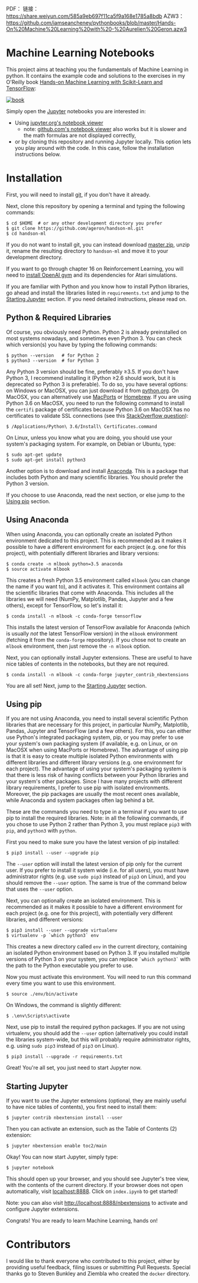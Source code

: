 PDF： 链接：https://share.weiyun.com/585a9eb697f11ca5f9a168e1785a8bdb
AZW3： https://github.com/iamseancheney/pythonbooks/blob/master/Hands-On%20Machine%20Learning%20with%20-%20Aurelien%20Geron.azw3

Machine Learning Notebooks
==========================

This project aims at teaching you the fundamentals of Machine Learning in
python. It contains the example code and solutions to the exercises in my O'Reilly book [Hands-on Machine Learning with Scikit-Learn and TensorFlow](http://shop.oreilly.com/product/0636920052289.do):

[![book](http://akamaicovers.oreilly.com/images/0636920052289/cat.gif)](http://shop.oreilly.com/product/0636920052289.do)

Simply open the [Jupyter](http://jupyter.org/) notebooks you are interested in:

* Using [jupyter.org's notebook viewer](http://nbviewer.jupyter.org/github/ageron/handson-ml/blob/master/index.ipynb)
    * note: [github.com's notebook viewer](https://github.com/ageron/handson-ml/blob/master/index.ipynb) also works but it is slower and the math formulas are not displayed correctly,
* or by cloning this repository and running Jupyter locally. This option lets you play around with the code. In this case, follow the installation instructions below.

# Installation

First, you will need to install [git](https://git-scm.com/), if you don't have it already.

Next, clone this repository by opening a terminal and typing the following commands:

    $ cd $HOME  # or any other development directory you prefer
    $ git clone https://github.com/ageron/handson-ml.git
    $ cd handson-ml

If you do not want to install git, you can instead download [master.zip](https://github.com/ageron/handson-ml/archive/master.zip), unzip it, rename the resulting directory to `handson-ml` and move it to your development directory.

If you want to go through chapter 16 on Reinforcement Learning, you will need to [install OpenAI gym](https://gym.openai.com/docs) and its dependencies for Atari simulations.

If you are familiar with Python and you know how to install Python libraries, go ahead and install the libraries listed in `requirements.txt` and jump to the [Starting Jupyter](#starting-jupyter) section. If you need detailed instructions, please read on.

## Python & Required Libraries
Of course, you obviously need Python. Python 2 is already preinstalled on most systems nowadays, and sometimes even Python 3. You can check which version(s) you have by typing the following commands:

    $ python --version   # for Python 2
    $ python3 --version  # for Python 3

Any Python 3 version should be fine, preferably ≥3.5. If you don't have Python 3, I recommend installing it (Python ≥2.6 should work, but it is deprecated so Python 3 is preferable). To do so, you have several options: on Windows or MacOSX, you can just download it from [python.org](https://www.python.org/downloads/). On MacOSX, you can alternatively use [MacPorts](https://www.macports.org/) or [Homebrew](https://brew.sh/). If you are using Python 3.6 on MacOSX, you need to run the following command to install the `certifi` package of certificates because Python 3.6 on MacOSX has no certificates to validate SSL connections (see this [StackOverflow question](https://stackoverflow.com/questions/27835619/urllib-and-ssl-certificate-verify-failed-error)):

    $ /Applications/Python\ 3.6/Install\ Certificates.command

On Linux, unless you know what you are doing, you should use your system's packaging system. For example, on Debian or Ubuntu, type:

    $ sudo apt-get update
    $ sudo apt-get install python3

Another option is to download and install [Anaconda](https://www.continuum.io/downloads). This is a package that includes both Python and many scientific libraries. You should prefer the Python 3 version.

If you choose to use Anaconda, read the next section, or else jump to the [Using pip](#using-pip) section.

## Using Anaconda
When using Anaconda, you can optionally create an isolated Python environment dedicated to this project. This is recommended as it makes it possible to have a different environment for each project (e.g. one for this project), with potentially different libraries and library versions:

    $ conda create -n mlbook python=3.5 anaconda
    $ source activate mlbook

This creates a fresh Python 3.5 environment called `mlbook` (you can change the name if you want to), and it activates it. This environment contains all the scientific libraries that come with Anaconda. This includes all the libraries we will need (NumPy, Matplotlib, Pandas, Jupyter and a few others), except for TensorFlow, so let's install it:

    $ conda install -n mlbook -c conda-forge tensorflow

This installs the latest version of TensorFlow available for Anaconda (which is usually *not* the latest TensorFlow version) in the `mlbook` environment (fetching it from the `conda-forge` repository). If you chose not to create an `mlbook` environment, then just remove the `-n mlbook` option.

Next, you can optionally install Jupyter extensions. These are useful to have nice tables of contents in the notebooks, but they are not required.

    $ conda install -n mlbook -c conda-forge jupyter_contrib_nbextensions

You are all set! Next, jump to the [Starting Jupyter](#starting-jupyter) section.

## Using pip 
If you are not using Anaconda, you need to install several scientific Python libraries that are necessary for this project, in particular NumPy, Matplotlib, Pandas, Jupyter and TensorFlow (and a few others). For this, you can either use Python's integrated packaging system, pip, or you may prefer to use your system's own packaging system (if available, e.g. on Linux, or on MacOSX when using MacPorts or Homebrew). The advantage of using pip is that it is easy to create multiple isolated Python environments with different libraries and different library versions (e.g. one environment for each project). The advantage of using your system's packaging system is that there is less risk of having conflicts between your Python libraries and your system's other packages. Since I have many projects with different library requirements, I prefer to use pip with isolated environments. Moreover, the pip packages are usually the most recent ones available, while Anaconda and system packages often lag behind a bit.

These are the commands you need to type in a terminal if you want to use pip to install the required libraries. Note: in all the following commands, if you chose to use Python 2 rather than Python 3, you must replace `pip3` with `pip`, and `python3` with `python`.

First you need to make sure you have the latest version of pip installed:

    $ pip3 install --user --upgrade pip

The `--user` option will install the latest version of pip only for the current user. If you prefer to install it system wide (i.e. for all users), you must have administrator rights (e.g. use `sudo pip3` instead of `pip3` on Linux), and you should remove the `--user` option. The same is true of the command below that uses the `--user` option.

Next, you can optionally create an isolated environment. This is recommended as it makes it possible to have a different environment for each project (e.g. one for this project), with potentially very different libraries, and different versions:

    $ pip3 install --user --upgrade virtualenv
    $ virtualenv -p `which python3` env

This creates a new directory called `env` in the current directory, containing an isolated Python environment based on Python 3. If you installed multiple versions of Python 3 on your system, you can replace `` `which python3` `` with the path to the Python executable you prefer to use.

Now you must activate this environment. You will need to run this command every time you want to use this environment.

    $ source ./env/bin/activate

On Windows, the command is slightly different:

    $ .\env\Scripts\activate

Next, use pip to install the required python packages. If you are not using virtualenv, you should add the `--user` option (alternatively you could install the libraries system-wide, but this will probably require administrator rights, e.g. using `sudo pip3` instead of `pip3` on Linux).

    $ pip3 install --upgrade -r requirements.txt

Great! You're all set, you just need to start Jupyter now.

## Starting Jupyter
If you want to use the Jupyter extensions (optional, they are mainly useful to have nice tables of contents), you first need to install them:

    $ jupyter contrib nbextension install --user

Then you can activate an extension, such as the Table of Contents (2) extension:

    $ jupyter nbextension enable toc2/main

Okay! You can now start Jupyter, simply type:

    $ jupyter notebook

This should open up your browser, and you should see Jupyter's tree view, with the contents of the current directory. If your browser does not open automatically, visit [localhost:8888](http://localhost:8888/tree). Click on `index.ipynb` to get started!

Note: you can also visit [http://localhost:8888/nbextensions](http://localhost:8888/nbextensions) to activate and configure Jupyter extensions.

Congrats! You are ready to learn Machine Learning, hands on!

# Contributors
I would like to thank everyone who contributed to this project, either by providing useful feedback, filing issues or submitting Pull Requests. Special thanks go to Steven Bunkley and Ziembla who created the `docker` directory.

